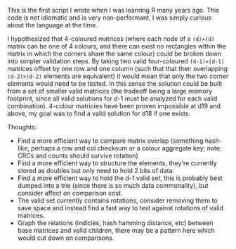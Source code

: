 This is the first script I wrote when I was learning R many years ago. This code is not idiomatic and is very non-performant, I was simply curious about the language at the time.

I hypothesized that 4-coloured matrices (where each node of a `(d)×(d)` matrix can be one of 4 colours, and there can exist no rectangles within the matrix in which the corners share the same colour) could be broken down into simpler validation steps. By taking two valid four-coloured `(d-1)×(d-1)` matrices offset by one row and one column (such that that their overlapping `(d-2)×(d-2)` elements are equivalent) it would mean that only the two corner elements would need to be tested. In this sense the solution could be built from a set of smaller valid matrices (the tradeoff being a large memory footprint, since all valid solutions for d-1 must be analyzed for each valid combination).  4-colour matricies have been proven impossible at d19 and above, my goal was to find a valid solution for d18 if one exists.

Thoughts:
- Find a more efficient way to compare matrix overlap (something hash-like, perhaps a row and col checksum or a colour aggregate key; note: CRCs and counts should survive rotation)
- Find a more efficient way to structure the elements, they're currently stored as doubles but only need to hold 2 bits of data.
- Find a more efficient way to hold the d-1 valid set, this is probably best dumped into a trie (since there is so much data commonality), but consider affect on comparison cost.
- The valid set currently contains rotations, consider removing them to save space and instead find a fast way to test against rotations of valid matrices.
- Graph the relations (indicies, hash hamming distance, etc) between base matrices and valid children, there may be a pattern here which would cut down on comparisons.
